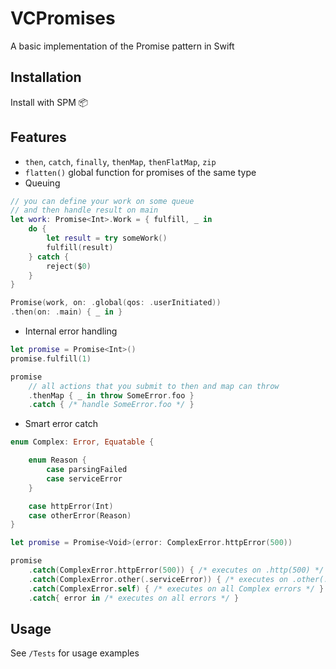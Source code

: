 # VCPromises
A basic implementation of the Promise pattern in Swift

## Installation
Install with SPM 📦

## Features
- `then`, `catch`, `finally`, `thenMap`, `thenFlatMap`, `zip`
- `flatten()` global function for promises of the same type
- Queuing

``` swift
// you can define your work on some queue
// and then handle result on main
let work: Promise<Int>.Work = { fulfill, _ in
    do {
        let result = try someWork()
        fulfill(result)
    } catch {
        reject($0)
    }
}

Promise(work, on: .global(qos: .userInitiated))
.then(on: .main) { _ in }
```

- Internal error handling

``` swift
let promise = Promise<Int>()
promise.fulfill(1)

promise
    // all actions that you submit to then and map can throw
    .thenMap { _ in throw SomeError.foo }
    .catch { /* handle SomeError.foo */ }
```

- Smart error catch

``` swift
enum Complex: Error, Equatable {

    enum Reason {
        case parsingFailed
        case serviceError
    }

    case httpError(Int)
    case otherError(Reason)
}

let promise = Promise<Void>(error: ComplexError.httpError(500))

promise
    .catch(ComplexError.httpError(500)) { /* executes on .http(500) */ }
    .catch(ComplexError.other(.serviceError)) { /* executes on .other(.serviceError) */ }
    .catch(ComplexError.self) { /* executes on all Complex errors */ }
    .catch{ error in /* executes on all errors */ }
```

## Usage
See `/Tests` for usage examples
